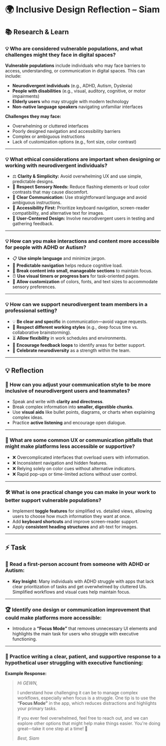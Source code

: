 # 🌍 Inclusive Design Reflection – Siam

## 📚 Research & Learn

### 💡 Who are considered vulnerable populations, and what challenges might they face in digital spaces?
**Vulnerable populations** include individuals who may face barriers to access, understanding, or communication in digital spaces. This can include:
- **Neurodivergent individuals** (e.g., ADHD, Autism, Dyslexia)
- **People with disabilities** (e.g., visual, auditory, cognitive, or motor impairments)
- **Elderly users** who may struggle with modern technology
- **Non-native language speakers** navigating unfamiliar interfaces

**Challenges they may face:**
- Overwhelming or cluttered interfaces
- Poorly designed navigation and accessibility barriers
- Complex or ambiguous instructions
- Lack of customization options (e.g., font size, color contrast)

---

### 💡 What ethical considerations are important when designing or working with neurodivergent individuals?
- ⚖️ **Clarity & Simplicity:** Avoid overwhelming UX and use simple, predictable designs.
- 🌟 **Respect Sensory Needs:** Reduce flashing elements or loud color contrasts that may cause discomfort.
- 💬 **Clear Communication:** Use straightforward language and avoid ambiguous instructions.
- 🧩 **Accessibility First:** Prioritize keyboard navigation, screen-reader compatibility, and alternative text for images.
- 🤝 **User-Centered Design:** Involve neurodivergent users in testing and gathering feedback.

---

### 💡 How can you make interactions and content more accessible for people with ADHD or Autism?
- 📋 **Use simple language** and minimize jargon.
- 🧭 **Predictable navigation** helps reduce cognitive load.
- 📅 **Break content into small, manageable sections** to maintain focus.
- ⏰ **Use visual timers or progress bars** for task-oriented pages.
- 🎨 **Allow customization** of colors, fonts, and text sizes to accommodate sensory preferences.

---

### 💡 How can we support neurodivergent team members in a professional setting?
- 💡 **Be clear and specific** in communication—avoid vague requests.
- 🤝 **Respect different working styles** (e.g., deep focus time vs. collaborative brainstorming).
- ⏳ **Allow flexibility** in work schedules and environments.
- 🔁 **Encourage feedback loops** to identify areas for better support.
- 🌟 **Celebrate neurodiversity** as a strength within the team.

---

## 💡 Reflection

### 🧠 How can you adjust your communication style to be more inclusive of neurodivergent users and teammates?
- Speak and write with **clarity and directness**.
- Break complex information into **smaller, digestible chunks**.
- Use **visual aids** like bullet points, diagrams, or charts when explaining complex ideas.
- Practice **active listening** and encourage open dialogue.

---

### 🚧 What are some common UX or communication pitfalls that might make platforms less accessible or supportive?
- ❌ Overcomplicated interfaces that overload users with information.
- ❌ Inconsistent navigation and hidden features.
- ❌ Relying solely on color cues without alternative indicators.
- ❌ Rapid pop-ups or time-limited actions without user control.

---

### 🛠️ What is one practical change you can make in your work to better support vulnerable populations?
- Implement **toggle features** for simplified vs. detailed views, allowing users to choose how much information they want at once.
- Add **keyboard shortcuts** and improve screen-reader support.
- Apply **consistent heading structures** and alt-text for images.

---

## ⚡ Task

### 📖 Read a first-person account from someone with ADHD or Autism:
- **Key Insight:** Many individuals with ADHD struggle with apps that lack clear prioritization of tasks and get overwhelmed by cluttered UIs. Simplified workflows and visual cues help maintain focus.

---

### 🏆 Identify one design or communication improvement that could make platforms more accessible:
- Introduce a **“Focus Mode”** that removes unnecessary UI elements and highlights the main task for users who struggle with executive functioning.

---

### 💬 Practice writing a clear, patient, and supportive response to a hypothetical user struggling with executive functioning:

**Example Response:**

> _Hi GEWN,_  
>  
> I understand how challenging it can be to manage complex workflows, especially when focus is a struggle. One tip is to use the **“Focus Mode”** in the app, which reduces distractions and highlights your primary tasks.  
>  
> If you ever feel overwhelmed, feel free to reach out, and we can explore other options that might help make things easier. You're doing great—take it one step at a time! 💪  
>  
> _Best, Siam_
